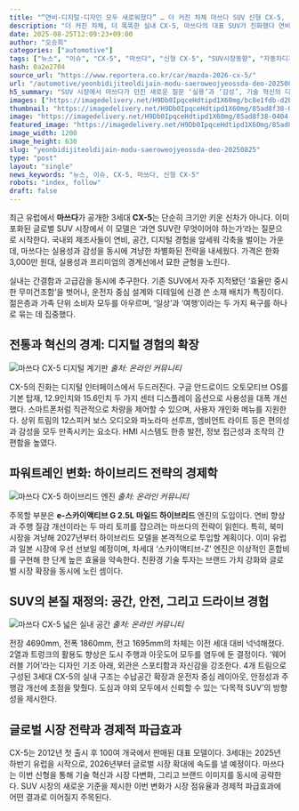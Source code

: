 ```yaml
---
title: "“연비·디지털·디자인 모두 새로워졌다” … 더 커진 차체 마쓰다 SUV 신형 CX-5, 실내 구성, 파워트레인 ‘진화’"
description: "더 커진 차체, 더 똑똑한 실내 CX-5, 마쓰다의 대표 SUV가 진화했다 연비·디지털·디자인 모두 새 얼굴 ..."
date: 2025-08-25T12:09:23+09:00
author: "오승희"
categories: ["automotive"]
tags: ["뉴스", "이슈", "CX-5", "마쓰다", "신형 CX-5", "SUV시장동향", "자동차디지털혁신"]
hash: 0a2e2704
source_url: "https://www.reportera.co.kr/car/mazda-2026-cx-5/"
url: "/automotive/yeonbidijiteoldijain-modu-saeroweojyeossda-deo-20250825/"
h5_summary: "SUV 시장에서 마쓰다가 던진 새로운 질문 ‘실용’과 ‘감성’, 기술 혁신의 다음 단계는 어디인가"
images: ["https://imagedelivery.net/H9Db0IpqceHdtipd1X60mg/bc8e1fdb-d2bf-423d-2d5f-71b40643b700/public", "https://imagedelivery.net/H9Db0IpqceHdtipd1X60mg/1be97b25-0e98-4bc5-f686-678f4e183900/public", "https://imagedelivery.net/H9Db0IpqceHdtipd1X60mg/85ad8f38-0404-4025-509f-dc4c27357100/public", "https://imagedelivery.net/H9Db0IpqceHdtipd1X60mg/a97a00df-ae78-4bde-05f9-4f4a4e0ce300/public"]
thumbnail: "https://imagedelivery.net/H9Db0IpqceHdtipd1X60mg/85ad8f38-0404-4025-509f-dc4c27357100/public"
image: "https://imagedelivery.net/H9Db0IpqceHdtipd1X60mg/85ad8f38-0404-4025-509f-dc4c27357100/public"
featured_image: "https://imagedelivery.net/H9Db0IpqceHdtipd1X60mg/85ad8f38-0404-4025-509f-dc4c27357100/public"
image_width: 1200
image_height: 630
slug: "yeonbidijiteoldijain-modu-saeroweojyeossda-deo-20250825"
type: "post"
layout: "single"
news_keywords: "뉴스, 이슈, CX-5, 마쓰다, 신형 CX-5"
robots: "index, follow"
draft: false
---
```


최근 유럽에서 **마쓰다**가 공개한 3세대 **CX-5**는 단순히 크기만 키운 신차가 아니다. 이미 포화된 글로벌 SUV 시장에서 이 모델은 ‘과연 SUV란 무엇이어야 하는가’라는 질문으로 시작한다. 국내외 제조사들이 연비, 공간, 디지털 경험을 앞세워 각축을 벌이는 가운데, 마쓰다는 실용성과 감성을 동시에 겨냥한 차별화된 전략을 내세웠다. 가격은 한화 3,000만 원대, 실용성과 프리미엄의 경계선에서 묘한 균형을 노린다.

실내는 간결함과 고급감을 동시에 추구한다. 기존 SUV에서 자주 지적됐던 ‘효율만 중시한 무미건조함’을 벗어나, 운전자 중심 설계와 디테일에 신경 쓴 소재 배치가 특징이다. 젊은층과 가족 단위 소비자 모두를 아우르며, ‘일상’과 ‘여행’이라는 두 가지 욕구를 하나로 묶는 데 집중했다.

## 전통과 혁신의 경계: 디지털 경험의 확장

![마쓰다 CX-5 디지털 계기판](https://imagedelivery.net/H9Db0IpqceHdtipd1X60mg/a97a00df-ae78-4bde-05f9-4f4a4e0ce300/public)
*출처: 온라인 커뮤니티*


CX-5의 진화는 디지털 인터페이스에서 두드러진다. 구글 안드로이드 오토모티브 OS를 기본 탑재, 12.9인치와 15.6인치 두 가지 센터 디스플레이 옵션으로 사용성을 대폭 개선했다. 스마트폰처럼 직관적으로 차량을 제어할 수 있으며, 사용자 개인화 메뉴를 지원한다. 상위 트림의 12스피커 보스 오디오와 파노라마 선루프, 엠비언트 라이트 등은 편의성과 감성을 모두 만족시키는 요소다. HMI 시스템도 한층 발전, 정보 접근성과 조작의 간편함을 높였다.

## 파워트레인 변화: 하이브리드 전략의 경제학

![마쓰다 CX-5 하이브리드 엔진](https://imagedelivery.net/H9Db0IpqceHdtipd1X60mg/bc8e1fdb-d2bf-423d-2d5f-71b40643b700/public)
*출처: 온라인 커뮤니티*


주목할 부분은 **e-스카이액티브 G 2.5L 마일드 하이브리드** 엔진의 도입이다. 연비 향상과 주행 질감 개선이라는 두 마리 토끼를 잡으려는 마쓰다의 전략이 읽힌다. 특히, 북미 시장을 겨냥해 2027년부터 하이브리드 모델을 본격적으로 투입할 계획이다. 이미 유럽과 일본 시장에 우선 선보일 예정이며, 차세대 ‘스카이액티브-Z’ 엔진은 이상적인 혼합비를 구현해 한 단계 높은 효율을 약속한다. 친환경 기술 투자는 브랜드 가치 강화와 글로벌 시장 확장을 동시에 노린 셈이다.

## SUV의 본질 재정의: 공간, 안전, 그리고 드라이브 경험

![마쓰다 CX-5 넓은 실내 공간](https://imagedelivery.net/H9Db0IpqceHdtipd1X60mg/1be97b25-0e98-4bc5-f686-678f4e183900/public)
*출처: 온라인 커뮤니티*


전장 4690mm, 전폭 1860mm, 전고 1695mm의 차체는 이전 세대 대비 넉넉해졌다. 2열과 트렁크의 활용도 향상은 도시 주행과 아웃도어 모두를 염두에 둔 결정이다. ‘웨어러블 기어’라는 디자인 기조 아래, 외관은 스포티함과 자신감을 강조한다. 4개 트림으로 구성된 3세대 CX-5의 실내 구조는 수납공간 확장과 운전자 중심 레이아웃, 안정성과 주행감 개선에 초점을 맞췄다. 도심과 야외 모두에서 신뢰할 수 있는 ‘다목적 SUV’의 방향성을 제시한다.

## 글로벌 시장 전략과 경제적 파급효과

CX-5는 2012년 첫 출시 후 100여 개국에서 판매된 대표 모델이다. 3세대는 2025년 하반기 유럽을 시작으로, 2026년부터 글로벌 시장 확대에 속도를 낼 예정이다. 마쓰다는 이번 신형을 통해 기술 혁신과 시장 다변화, 그리고 브랜드 이미지를 동시에 공략한다. SUV 시장의 새로운 기준을 제시한 이번 변화가 시장 점유율과 경제적 파급효과에 어떤 결과로 이어질지 주목된다.
